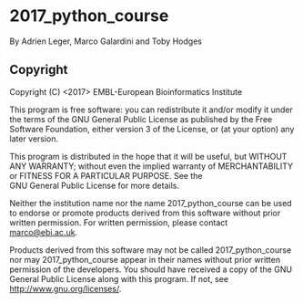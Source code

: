 2017_python_course
==================

By Adrien Leger, Marco Galardini and Toby Hodges

Copyright
---------

Copyright (C) <2017> EMBL-European Bioinformatics Institute

This program is free software: you can redistribute it and/or
modify it under the terms of the GNU General Public License as
published by the Free Software Foundation, either version 3 of
the License, or (at your option) any later version.

This program is distributed in the hope that it will be useful,
but WITHOUT ANY WARRANTY; without even the implied warranty of
MERCHANTABILITY or FITNESS FOR A PARTICULAR PURPOSE. See the   
GNU General Public License for more details.

Neither the institution name nor the name 2017_python_course
can be used to endorse or promote products derived from
this software without prior written permission.
For written permission, please contact <marco@ebi.ac.uk>.

Products derived from this software may not be called 2017_python_course
nor may 2017_python_course appear in their names without prior written
permission of the developers. You should have received a copy
of the GNU General Public License along with this program.
If not, see <http://www.gnu.org/licenses/>.
